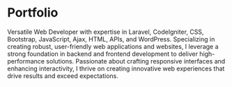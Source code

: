 # Portfolio
Versatile Web Developer with expertise in Laravel, CodeIgniter, CSS, Bootstrap, JavaScript, Ajax, HTML, APIs, and WordPress. Specializing in creating robust, user-friendly web applications and websites, I leverage a strong foundation in backend and frontend development to deliver high-performance solutions. Passionate about crafting responsive interfaces and enhancing interactivity, I thrive on creating innovative web experiences that drive results and exceed expectations.
